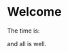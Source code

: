 # Welcome

The time is: <div id="binary-clock"></div> and all is well.



<!-- Javascripts -->
<!-- Binary Clock -->
<script>
  function updateClock() {
    var now = new Date();
    var hours = now.getHours().toString(2).padStart(4, '0');
    var minutes = now.getMinutes().toString(2).padStart(6, '0');
    var seconds = now.getSeconds().toString(2).padStart(6, '0');
    document.getElementById('binary-clock').innerText = hours + ' : ' + minutes + ' : ' + seconds;
  }
  setInterval(updateClock, 1000);
  updateClock();
</script>
